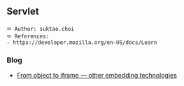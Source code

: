## Servlet

```
ㅁ Author: suktae.choi
ㅁ References:
- https://developer.mozilla.org/en-US/docs/Learn
```

### Blog
- [From object to iframe — other embedding technologies](https://developer.mozilla.org/en-US/docs/Learn/HTML/Multimedia_and_embedding/Other_embedding_technologies)
